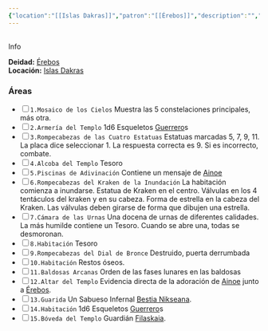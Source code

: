```yaml
---
{"location":"[[Islas Dakras]]","patron":"[[Érebos]]","description":"","dg-publish-dm":true,"dg-publish":false,"type":"Lugares","dg-path":"Islas Dakras/Arixmetes.md","permalink":"/islas-dakras/arixmetes/","dgPassFrontmatter":true}
---
```


<p><span><div data-callout-metadata="" data-callout-fold="" data-callout="info" class="callout node-insert-event"><div class="callout-title" dir="auto"><div class="callout-icon"><svg width="16" height="16"></svg></div><div class="callout-title-inner">Info</div></div><div class="callout-content">
<p dir="auto"><strong>Deidad:</strong> <a data-tooltip-position="top" aria-label="Personas/Érebos.md" data-href="Personas/Érebos.md" href="Personas/Érebos.md" class="internal-link" target="_blank" rel="noopener nofollow">Érebos</a><br>
<strong>Locación:</strong> <a data-tooltip-position="top" aria-label="Lugares/Islas Dakras.md" data-href="Lugares/Islas Dakras.md" href="Lugares/Islas Dakras.md" class="internal-link" target="_blank" rel="noopener nofollow">Islas Dakras</a></p>
</div></div></span></p><h3><span>Áreas</span></h3><div><ul class="contains-task-list"><li data-task=" " class="dataview task-list-item"><input type="checkbox" class="dataview task-list-item-checkbox"><span><code>1.Mosaico de los Cielos</code> Muestra las 5 constelaciones principales, más otra.</span></li><li data-task=" " class="dataview task-list-item"><input type="checkbox" class="dataview task-list-item-checkbox"><span><code>2.Armería del Templo</code> 1d6 Esqueletos <a data-tooltip-position="top" aria-label="Statblocks/Guerrero" data-href="Statblocks/Guerrero" href="Statblocks/Guerrero" class="internal-link" target="_blank" rel="noopener nofollow">Guerrero</a>s</span></li><li data-task=" " class="dataview task-list-item"><input type="checkbox" class="dataview task-list-item-checkbox"><span><code>3.Rompecabezas de las Cuatro Estatuas</code> Estatuas marcadas 5, 7, 9, 11. La placa dice seleccionar 1. La respuesta correcta es 9. Si es incorrecto, combate.</span></li><li data-task=" " class="dataview task-list-item"><input type="checkbox" class="dataview task-list-item-checkbox"><span><code>4.Alcoba del Templo</code> Tesoro</span></li><li data-task=" " class="dataview task-list-item"><input type="checkbox" class="dataview task-list-item-checkbox"><span><code>5.Piscinas de Adivinación</code> Contiene un mensaje de <a data-tooltip-position="top" aria-label="Personas/Ainoe" data-href="Personas/Ainoe" href="Personas/Ainoe" class="internal-link" target="_blank" rel="noopener nofollow">Ainoe</a></span></li><li data-task=" " class="dataview task-list-item"><input type="checkbox" class="dataview task-list-item-checkbox"><span><code>6.Rompecabezas del Kraken de la Inundación</code> La habitación comienza a inundarse. Estatua de Kraken en el centro. Válvulas en los 4 tentáculos del kraken y en su cabeza. Forma de estrella en la cabeza del Kraken. Las válvulas deben girarse de forma que dibujen una estrella.</span></li><li data-task=" " class="dataview task-list-item"><input type="checkbox" class="dataview task-list-item-checkbox"><span><code>7.Cámara de las Urnas</code> Una docena de urnas de diferentes calidades. La más humilde contiene un Tesoro. Cuando se abre una, todas se desmoronan.</span></li><li data-task=" " class="dataview task-list-item"><input type="checkbox" class="dataview task-list-item-checkbox"><span><code>8.Habitación</code> Tesoro</span></li><li data-task=" " class="dataview task-list-item"><input type="checkbox" class="dataview task-list-item-checkbox"><span><code>9.Rompecabezas del Dial de Bronce</code> Destruido, puerta derrumbada</span></li><li data-task=" " class="dataview task-list-item"><input type="checkbox" class="dataview task-list-item-checkbox"><span><code>10.Habitación</code> Restos óseos.</span></li><li data-task=" " class="dataview task-list-item"><input type="checkbox" class="dataview task-list-item-checkbox"><span><code>11.Baldosas Arcanas</code> Orden de las fases lunares en las baldosas</span></li><li data-task=" " class="dataview task-list-item"><input type="checkbox" class="dataview task-list-item-checkbox"><span><code>12.Altar del Templo</code> Evidencia directa de la adoración de <a data-tooltip-position="top" aria-label="Personas/Ainoe" data-href="Personas/Ainoe" href="Personas/Ainoe" class="internal-link" target="_blank" rel="noopener nofollow">Ainoe</a> junto a <a data-tooltip-position="top" aria-label="Personas/Érebos" data-href="Personas/Érebos" href="Personas/Érebos" class="internal-link" target="_blank" rel="noopener nofollow">Érebos</a>.</span></li><li data-task=" " class="dataview task-list-item"><input type="checkbox" class="dataview task-list-item-checkbox"><span><code>13.Guarida</code> Un Sabueso Infernal <a data-tooltip-position="top" aria-label="Statblocks/Bestia Nikseana" data-href="Statblocks/Bestia Nikseana" href="Statblocks/Bestia Nikseana" class="internal-link" target="_blank" rel="noopener nofollow">Bestia Nikseana</a>.</span></li><li data-task=" " class="dataview task-list-item"><input type="checkbox" class="dataview task-list-item-checkbox"><span><code>14.Habitación</code> 1d6 Esqueletos <a data-tooltip-position="top" aria-label="Statblocks/Guerrero" data-href="Statblocks/Guerrero" href="Statblocks/Guerrero" class="internal-link" target="_blank" rel="noopener nofollow">Guerrero</a>s</span></li><li data-task=" " class="dataview task-list-item"><input type="checkbox" class="dataview task-list-item-checkbox"><span><code>15.Bóveda del Templo</code> Guardián <a data-tooltip-position="top" aria-label="Statblocks/Filaskaia" data-href="Statblocks/Filaskaia" href="Statblocks/Filaskaia" class="internal-link" target="_blank" rel="noopener nofollow">Filaskaia</a>.</span></li></ul></div>
